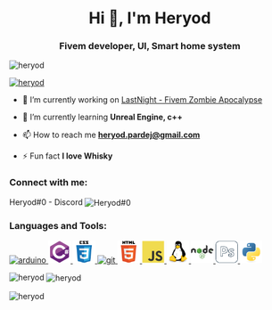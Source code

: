 <h1 align="center">Hi 👋, I'm Heryod</h1>
<h3 align="center">Fivem developer, UI, Smart home system</h3>

<p align="left"> <img src="https://komarev.com/ghpvc/?username=heryod&label=Profile%20views&color=0e75b6&style=flat" alt="heryod" /> </p>

<p align="left"> <a href="https://github.com/ryo-ma/github-profile-trophy"><img src="https://github-profile-trophy.vercel.app/?username=heryod" alt="heryod" /></a> </p>

- 🔭 I’m currently working on [LastNight - Fivem Zombie Apocalypse](https://discord.gg/7rCCRvg5fN)

- 🌱 I’m currently learning **Unreal Engine, c++**

- 📫 How to reach me **heryod.pardej@gmail.com**

- ⚡ Fun fact **I love Whisky**

<h3 align="left">Connect with me:</h3>
<p align="left">
Heryod#0 - Discord
<img align="center" src="https://raw.githubusercontent.com/rahuldkjain/github-profile-readme-generator/master/src/images/icons/Social/discord.svg" alt="Heryod#0" height="30" width="40" />
</p>

<h3 align="left">Languages and Tools:</h3>
<p align="left"> <a href="https://www.arduino.cc/" target="_blank" rel="noreferrer"> <img src="https://cdn.worldvectorlogo.com/logos/arduino-1.svg" alt="arduino" width="40" height="40"/> </a> <a href="https://www.w3schools.com/cs/" target="_blank" rel="noreferrer"> <img src="https://raw.githubusercontent.com/devicons/devicon/master/icons/csharp/csharp-original.svg" alt="csharp" width="40" height="40"/> </a> <a href="https://www.w3schools.com/css/" target="_blank" rel="noreferrer"> <img src="https://raw.githubusercontent.com/devicons/devicon/master/icons/css3/css3-original-wordmark.svg" alt="css3" width="40" height="40"/> </a> <a href="https://git-scm.com/" target="_blank" rel="noreferrer"> <img src="https://www.vectorlogo.zone/logos/git-scm/git-scm-icon.svg" alt="git" width="40" height="40"/> </a> <a href="https://www.w3.org/html/" target="_blank" rel="noreferrer"> <img src="https://raw.githubusercontent.com/devicons/devicon/master/icons/html5/html5-original-wordmark.svg" alt="html5" width="40" height="40"/> </a> <a href="https://developer.mozilla.org/en-US/docs/Web/JavaScript" target="_blank" rel="noreferrer"> <img src="https://raw.githubusercontent.com/devicons/devicon/master/icons/javascript/javascript-original.svg" alt="javascript" width="40" height="40"/> </a> <a href="https://www.linux.org/" target="_blank" rel="noreferrer"> <img src="https://raw.githubusercontent.com/devicons/devicon/master/icons/linux/linux-original.svg" alt="linux" width="40" height="40"/> </a> <a href="https://nodejs.org" target="_blank" rel="noreferrer"> <img src="https://raw.githubusercontent.com/devicons/devicon/master/icons/nodejs/nodejs-original-wordmark.svg" alt="nodejs" width="40" height="40"/> </a> <a href="https://www.photoshop.com/en" target="_blank" rel="noreferrer"> <img src="https://raw.githubusercontent.com/devicons/devicon/master/icons/photoshop/photoshop-line.svg" alt="photoshop" width="40" height="40"/> </a> <a href="https://www.python.org" target="_blank" rel="noreferrer"> <img src="https://raw.githubusercontent.com/devicons/devicon/master/icons/python/python-original.svg" alt="python" width="40" height="40"/> </a> </p>

<p><img align="left" src="https://github-readme-stats.vercel.app/api/top-langs?username=heryod&show_icons=true&locale=en&layout=compact" alt="heryod" /></p>

<p>&nbsp;<img align="center" src="https://github-readme-stats.vercel.app/api?username=heryod&show_icons=true&locale=en" alt="heryod" /></p>

<p><img align="center" src="https://github-readme-streak-stats.herokuapp.com/?user=heryod&" alt="heryod" /></p>
